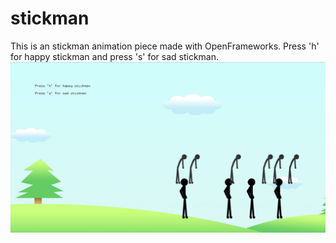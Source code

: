 # stickman
This is an stickman animation piece made with OpenFrameworks. 
Press 'h' for happy stickman and press 's' for sad stickman.
[![stickman animation screenshot](https://github.com/advCodingG/stickman/blob/master/asset/screenshot.png)](https://youtu.be/NHRqgaDpbz4)
